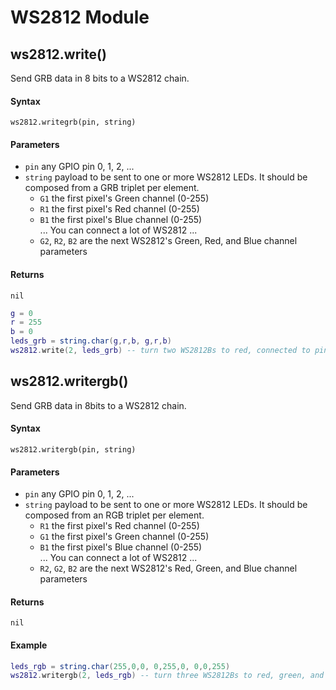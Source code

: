 # WS2812 Module

## ws2812.write()
Send GRB data in 8 bits to a WS2812 chain.

#### Syntax
`ws2812.writegrb(pin, string)`

#### Parameters
- `pin` any GPIO pin 0, 1, 2, ...
- `string` payload to be sent to one or more WS2812 LEDs.
  It should be composed from a GRB triplet per element.
    - `G1` the first pixel's Green channel (0-255)
    - `R1` the first pixel's Red channel (0-255)
    - `B1` the first pixel's Blue channel (0-255)<br />
    ... You can connect a lot of WS2812 ...
    - `G2`, `R2`, `B2` are the next WS2812's Green, Red, and Blue channel parameters

#### Returns
`nil`

```lua
g = 0
r = 255
b = 0
leds_grb = string.char(g,r,b, g,r,b) 
ws2812.write(2, leds_grb) -- turn two WS2812Bs to red, connected to pin 2
```

## ws2812.writergb()
Send GRB data in 8bits to a WS2812 chain.

#### Syntax
`ws2812.writergb(pin, string)`

#### Parameters
- `pin` any GPIO pin 0, 1, 2, ...
- `string` payload to be sent to one or more WS2812 LEDs.
  It should be composed from an RGB triplet per element.
    - `R1` the first pixel's Red channel (0-255)
    - `G1` the first pixel's Green channel (0-255)
    - `B1` the first pixel's Blue channel (0-255)<br />
    ... You can connect a lot of WS2812 ...
    - `R2`, `G2`, `B2` are the next WS2812's Red, Green, and Blue channel parameters

#### Returns
`nil`

#### Example
```lua
leds_rgb = string.char(255,0,0, 0,255,0, 0,0,255) 
ws2812.writergb(2, leds_rgb) -- turn three WS2812Bs to red, green, and blue respectively
```
